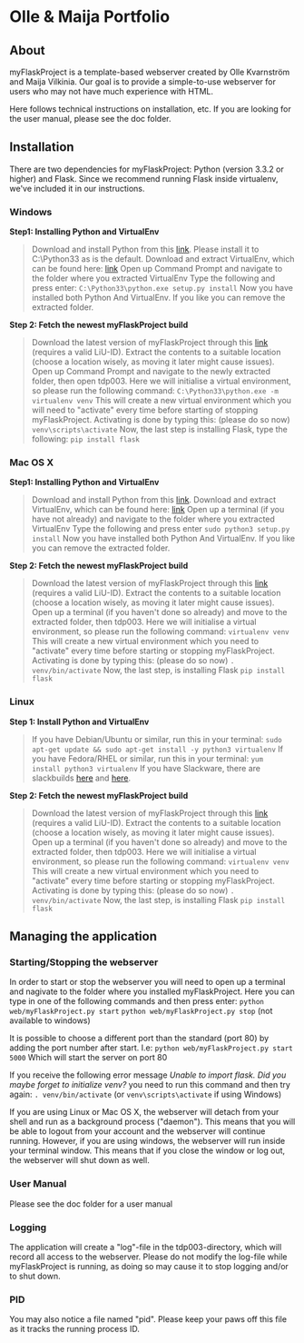 Olle & Maija Portfolio
======================

## About
myFlaskProject is a template-based webserver created by Olle Kvarnström and Maija Vilkinia.
Our goal is to provide a simple-to-use webserver for users who may not have much experience with HTML.

Here follows technical instructions on installation, etc. If you are looking for the user manual, please see the doc folder.

Installation
------------
There are two dependencies for myFlaskProject: Python (version 3.3.2 or higher) and Flask.
Since we recommend running Flask inside virtualenv, we've included it in our instructions.
### Windows
**Step1: Installing Python and VirtualEnv**
> Download and install Python from this [link](http://python.org/download/). Please install it to C:\Python33 as is the default.
> Download and extract VirtualEnv, which can be found here: [link](https://pypi.python.org/pypi/virtualenv)
> Open up Command Prompt and navigate to the folder where you extracted VirtualEnv
> Type the following and press enter: `C:\Python33\python.exe setup.py install`
> Now you have installed both Python And VirtualEnv. If you like you can remove the extracted folder.

**Step 2: Fetch the newest myFlaskProject build**
> Download the latest version of myFlaskProject through this [link](http://gitlab.ida.liu.se/ip-arbeten-2013/tdp003/repository/archive) (requires a valid LiU-ID).
> Extract the contents to a suitable location (choose a location wisely, as moving it later might cause issues).
> Open up Command Prompt and navigate to the newly extracted folder, then open tdp003. Here we will initialise a virtual environment, so please run the following command:
> `C:\Python33\python.exe -m virtualenv venv`
> This will create a new virtual environment which you will need to "activate" every time before starting of stopping myFlaskProject.
> Activating is done by typing this: (please do so now)
> `venv\scripts\activate`
> Now, the last step is installing Flask, type the following:
> `pip install flask`

### Mac OS X
**Step1: Installing Python and VirtualEnv**
> Download and install Python from this [link](http://python.org/download/).
> Download and extract VirtualEnv, which can be found here: [link](https://pypi.python.org/pypi/virtualenv)
> Open up a terminal (if you have not already) and navigate to the folder where you extracted VirtualEnv
> Type the following and press enter
> `sudo python3 setup.py install`
> Now you have installed both Python And VirtualEnv. If you like you can remove the extracted folder.

**Step 2: Fetch the newest myFlaskProject build**
> Download the latest version of myFlaskProject through this [link](http://gitlab.ida.liu.se/ip-arbeten-2013/tdp003/repository/archive) (requires a valid LiU-ID).
> Extract the contents to a suitable location (choose a location wisely, as moving it later might cause issues).
> Open up a terminal (if you haven't done so already) and move to the extracted folder, then tdp003. Here we will initialise a virtual environment, so please run the following command: 
> `virtualenv venv`
> This will create a new virtual environment which you need to "activate" every time before starting or stopping myFlaskProject.
> Activating is done by typing this: (please do so now)
> `. venv/bin/activate`
> Now, the last step, is installing Flask
> `pip install flask`

### Linux
**Step 1: Install Python and VirtualEnv**
> If you have Debian/Ubuntu or similar, run this in your terminal:
> `sudo apt-get update && sudo apt-get install -y python3 virtualenv`
> If you have Fedora/RHEL or similar, run this in your terminal:
> `yum install python3 virtualenv`
> If you have Slackware, there are slackbuilds [here](http://slackbuilds.org/repository/14.0/python/python3/) and [here](http://slackbuilds.org/repository/14.0/python/virtualenv/).

**Step 2: Fetch the newest myFlaskProject build**
> Download the latest version of myFlaskProject through this [link](http://gitlab.ida.liu.se/ip-arbeten-2013/tdp003/repository/archive) (requires a valid LiU-ID).
> Extract the contents to a suitable location (choose a location wisely, as moving it later might cause issues).
> Open up a terminal (if you haven't done so already) and move to the extracted folder, then tdp003. Here we will initialise a virtual environment, so please run the following command: 
> `virtualenv venv`
> This will create a new virtual environment which you need to "activate" every time before starting or stopping myFlaskProject.
> Activating is done by typing this: (please do so now)
> `. venv/bin/activate`
> Now, the last step, is installing Flask
> `pip install flask`

## Managing the application
### Starting/Stopping the webserver
In order to start or stop the webserver you will need to open up a terminal and nagivate to the folder where you installed myFlaskProject.
Here you can type in one of the following commands and then press enter:
`python web/myFlaskProject.py start`
`python web/myFlaskProject.py stop` (not available to windows)

It is possible to choose a different port than the standard (port 80) by adding the port number after start. I.e:
`python web/myFlaskProject.py start 5000`
Which will start the server on port 80

If you receive the following error message *Unable to import flask. Did you maybe forget to initialize venv?* you need to run this command and then try again:
`. venv/bin/activate` (or `venv\scripts\activate` if using Windows)

If you are using Linux or Mac OS X, the webserver will detach from your shell and run as a background process ("daemon").
This means that you will be able to logout from your account and the webserver will continue running.
However, if you are using windows, the webserver will run inside your terminal window. 
This means that if you close the window or log out, the webserver will shut down as well.

### User Manual
Please see the doc folder for a user manual

### Logging
The application will create a "log"-file in the tdp003-directory, which will record all access to the webserver.
Please do not modify the log-file while myFlaskProject is running, as doing so may cause it to stop logging and/or to shut down.

### PID
You may also notice a file named "pid". Please keep your paws off this file as it tracks the running process ID.